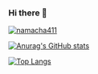 ### Hi there 👋

[![namacha411](https://img.shields.io/endpoint?url=https%3A%2F%2Fatcoder-badges.now.sh%2Fapi%2Fatcoder%2Fjson%2Fnamacha411&style=for-the-badge)](https://atcoder.jp/users/namacha411)

[![Anurag's GitHub stats](https://github-readme-stats.vercel.app/api?username=Namacha411)](https://github.com/anuraghazra/github-readme-stats)

[![Top Langs](https://github-readme-stats.vercel.app/api/top-langs/?username=Namacha411)](https://github.com/anuraghazra/github-readme-stats)

<!--
**Namacha411/Namacha411** is a ✨ _special_ ✨ repository because its `README.md` (this file) appears on your GitHub profile.

Here are some ideas to get you started:

- 🔭 I’m currently working on ...
- 🌱 I’m currently learning ...
- 👯 I’m looking to collaborate on ...
- 🤔 I’m looking for help with ...
- 💬 Ask me about ...
- 📫 How to reach me: ...
- 😄 Pronouns: ...
- ⚡ Fun fact: ...
-->
